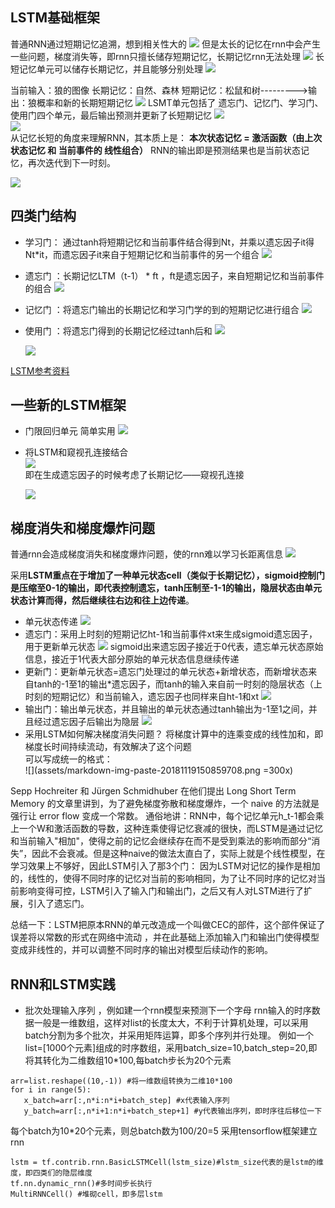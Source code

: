 ## LSTM基础框架
普通RNN通过短期记忆追溯，想到相关性大的
![](assets/markdown-img-paste-2018111613573339.png)
但是太长的记忆在rnn中会产生一些问题，梯度消失等，即rnn只擅长储存短期记忆，长期记忆rnn无法处理
![](assets/markdown-img-paste-20181116135959447.png)
长短记忆单元可以储存长期记忆，并且能够分别处理
![](assets/markdown-img-paste-20181116140250849.png)


当前输入：狼的图像     长期记忆：自然、森林  短期记忆：松鼠和树--------->输出：狼概率和新的长期短期记忆
![](assets/markdown-img-paste-20181116141820796.png)
LSMT单元包括了 遗忘门、记忆门、学习门、使用门四个单元，最后输出预测并更新了长短期记忆
![](assets/markdown-img-paste-20181116142307300.png)  
![](assets/markdown-img-paste-20181116142442363.png)   
从记忆长短的角度来理解RNN，其本质上是：
**本次状态记忆 = 激活函数（由上次状态记忆  和  当前事件的  线性组合）**
RNN的输出即是预测结果也是当前状态记忆，再次迭代到下一时刻。

![](assets/markdown-img-paste-20181116143210450.png)


## 四类门结构
* 学习门：
通过tanh将短期记忆和当前事件结合得到Nt，并乘以遗忘因子it得Nt*it，而遗忘因子it来自于短期记忆和当前事件的另一个组合
![](assets/markdown-img-paste-20181116144437238.png)
 
* 遗忘门 ：长期记忆LTM（t-1） * ft ，ft是遗忘因子，来自短期记忆和当前事件的组合
 ![](assets/markdown-img-paste-20181116144837263.png)  
 
* 记忆门 ：将遗忘门输出的长期记忆和学习门学的到的短期记忆进行组合
![](assets/markdown-img-paste-20181116145150853.png)

* 使用门 ：将遗忘门得到的长期记忆经过tanh后和
![](assets/markdown-img-paste-20181116150001184.png)

  ![](assets/markdown-img-paste-20181116150610140.png)
  
 [LSTM参考资料](https://www.jianshu.com/p/9dc9f41f0b29)
 
 ## 一些新的LSTM框架
 * 门限回归单元  简单实用
 ![](assets/markdown-img-paste-20181119091059642.png)
 
 * 将LSTM和窥视孔连接结合  
 ![](assets/markdown-img-paste-20181119091156553.png)  
 即在生成遗忘因子的时候考虑了长期记忆——窥视孔连接

   ![](assets/markdown-img-paste-20181119091254874.png)
 
 ## 梯度消失和梯度爆炸问题
   普通rnn会造成梯度消失和梯度爆炸问题，使的rnn难以学习长距离信息
  ![](assets/markdown-img-paste-2018111909482413.png)
 
   采用**LSTM重点在于增加了一种单元状态cell（类似于长期记忆），sigmoid控制门是压缩至0-1的输出，即代表控制遗忘，tanh压制至-1-1的输出，隐层状态由单元状态计算而得，然后继续往右边和往上边传递**。
   * 单元状态传递
    ![](assets/markdown-img-paste-2018111910092459.png)
   * 遗忘门：采用上时刻的短期记忆ht-1和当前事件xt来生成sigmoid遗忘因子，用于更新单元状态
   ![](assets/markdown-img-paste-20181119113640636.png)
   sigmoid出来遗忘因子接近于0代表，遗忘单元状态原始信息，接近于1代表大部分原始的单元状态信息继续传递
   * 更新门：更新单元状态=遗忘门处理过的单元状态+新增状态，而新增状态来自tanh的-1至1的输出*遗忘因子，而tanh的输入来自前一时刻的隐层状态（上时刻的短期记忆）和当前输入，遗忘因子也同样来自ht-1和xt
   ![](assets/markdown-img-paste-20181119114232637.png)
   * 输出门：输出单元状态，并且输出的单元状态通过tanh输出为-1至1之间，并且经过遗忘因子后输出为隐层
   ![](assets/markdown-img-paste-20181119132902130.png)
   * 采用LSTM如何解决梯度消失问题？
   将梯度计算中的连乘变成的线性加和，即梯度长时间持续流动，有效解决了这个问题  
   可以写成统一的格式：  
   ![](assets/markdown-img-paste-20181119150859708.png =300x)
 
 Sepp Hochreiter 和 Jürgen Schmidhuber 在他们提出 Long Short Term Memory 的文章里讲到，为了避免梯度弥散和梯度爆炸，一个 naive 的方法就是强行让 error flow 变成一个常数。
 通俗地讲：RNN中，每个记忆单元h_t-1都会乘上一个W和激活函数的导数，这种连乘使得记忆衰减的很快，而LSTM是通过记忆和当前输入"相加"，使得之前的记忆会继续存在而不是受到乘法的影响而部分“消失”，因此不会衰减。但是这种naive的做法太直白了，实际上就是个线性模型，在学习效果上不够好，因此LSTM引入了那3个门：
 因为LSTM对记忆的操作是相加的，线性的，使得不同时序的记忆对当前的影响相同，为了让不同时序的记忆对当前影响变得可控，LSTM引入了输入门和输出门，之后又有人对LSTM进行了扩展，引入了遗忘门。

 总结一下：LSTM把原本RNN的单元改造成一个叫做CEC的部件，这个部件保证了误差将以常数的形式在网络中流动 ，并在此基础上添加输入门和输出门使得模型变成非线性的，并可以调整不同时序的输出对模型后续动作的影响。

 
 

  ## RNN和LSTM实践
 * 批次处理输入序列  ，例如建一个rnn模型来预测下一个字母
  rnn输入的时序数据一般是一维数组，这样对list的长度太大，不利于计算机处理，可以采用batch分割为多个批次，并采用矩阵运算，即多个序列并行处理。
  例如一个list=[1000个元素]组成的时序数组，采用batch_size=10,batch_step=20,即将其转化为二维数组10*100,每batch步长为20个元素
  ```
  arr=list.reshape((10,-1)) #将一维数组转换为二维10*100
  for i in range(5):
     x_batch=arr[:,n*i:n*i+batch_step] #x代表输入序列
     y_batch=arr[:,n*i+1:n*i+batch_step+1] #y代表输出序列，即时序往后移位一下
  ```
 每个batch为10*20个元素，则总batch数为100/20=5
 采用tensorflow框架建立rnn
  ```
  lstm = tf.contrib.rnn.BasicLSTMCell(lstm_size)#lstm_size代表的是lstm的维度，即四类们的隐层维度
  tf.nn.dynamic_rnn()#多时间步长执行
  MultiRNNCell() #堆砌cell，即多层lstm
  ```


  
 
 